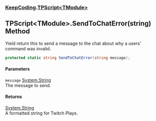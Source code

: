 ### [KeepCoding](KeepCoding.md 'KeepCoding').[TPScript&lt;TModule&gt;](KeepCoding_TPScript_TModule_.md 'KeepCoding.TPScript&lt;TModule&gt;')
## TPScript&lt;TModule&gt;.SendToChatError(string) Method
Yield return this to send a message to the chat about why a users' command was invalid.  
```csharp
protected static string SendToChatError(string message);
```
#### Parameters
<a name='KeepCoding_TPScript_TModule__SendToChatError(string)_message'></a>
`message` [System.String](https://docs.microsoft.com/en-us/dotnet/api/System.String 'System.String')  
The message to send.
  
#### Returns
[System.String](https://docs.microsoft.com/en-us/dotnet/api/System.String 'System.String')  
A formatted string for Twitch Plays.
